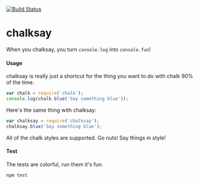 [![Build Status](https://travis-ci.org/nackjicholson/chalksay.svg?branch=master)](https://travis-ci.org/nackjicholson/chalksay)

# chalksay
When you chalksay, you turn `console.log` into `console.fun`!

#### Usage

chalksay is really just a shortcut for the thing you want to do with chalk 90% of the time.

```javascript
var chalk = require('chalk');
console.log(chalk.blue('Say something blue'));
```

Here's the same thing with chalksay:

```javascript
var chalksay = require('chalksay');
chalksay.blue('Say something blue');
```

All of the chalk styles are supported. Go nuts! Say things in style!

#### Test

The tests are colorful, run them it's fun.

`npm test`
